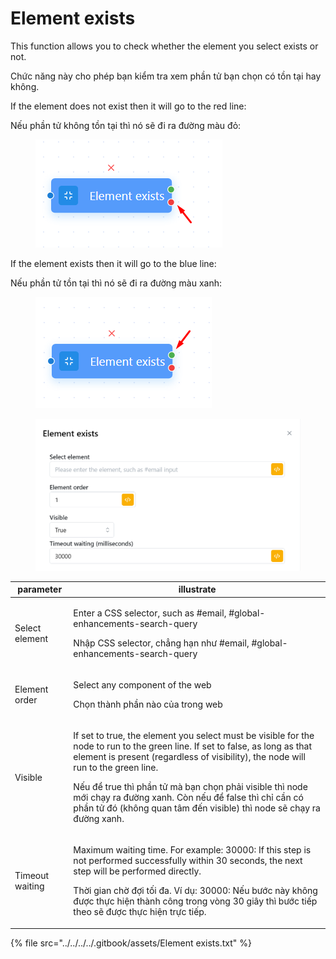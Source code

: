 # Element exists

This function allows you to check whether the element you select exists or not.

Chức năng này cho phép bạn kiểm tra xem phần tử bạn chọn có tồn tại hay không.&#x20;



If the element does not exist then it will go to the red line:

Nếu phần tử không tồn tại thì nó sẽ đi ra đường màu đỏ:

<figure><img src="../../../../.gitbook/assets/image (41) (1) (1).png" alt=""><figcaption></figcaption></figure>

If the element exists then it will go to the blue line:

Nếu phần tử tồn tại thì nó sẽ đi ra đường màu xanh:

<figure><img src="../../../../.gitbook/assets/image (40) (1) (1).png" alt=""><figcaption></figcaption></figure>

<figure><img src="../../../../.gitbook/assets/integrate.PNG" alt=""><figcaption></figcaption></figure>

| parameter       | illustrate                                                                                                                                                                                                                                                                                                                                                                                                                       |
| --------------- | -------------------------------------------------------------------------------------------------------------------------------------------------------------------------------------------------------------------------------------------------------------------------------------------------------------------------------------------------------------------------------------------------------------------------------- |
| Select element  | <p>Enter a CSS selector, such as #email, #global-enhancements-search-query</p><p></p><p>Nhập CSS selector, chẳng hạn như #email, #global-enhancements-search-query</p>                                                                                                                                                                                                                                                           |
| Element order   | <p>Select any component of the web</p><p></p><p>Chọn thành phần nào của trong web</p>                                                                                                                                                                                                                                                                                                                                            |
| Visible         | <p>If set to true, the element you select must be visible for the node to run to the green line. If set to false, as long as that element is present (regardless of visibility), the node will run to the green line.</p><p></p><p>Nếu để true thì phần tử mà bạn chọn phải visible thì node mới chạy ra đường xanh. Còn nếu để false thì chỉ cần có phần tử đó (không quan tâm đến visible) thì node sẽ chạy ra đường xanh.</p> |
| Timeout waiting | <p>Maximum waiting time. For example: 30000: If this step is not performed successfully within 30 seconds, the next step will be performed directly.</p><p></p><p>Thời gian chờ đợi tối đa. Ví dụ: 30000: Nếu bước này không được thực hiện thành công trong vòng 30 giây thì bước tiếp theo sẽ được thực hiện trực tiếp.</p>                                                                                                    |



{% file src="../../../../.gitbook/assets/Element exists.txt" %}
